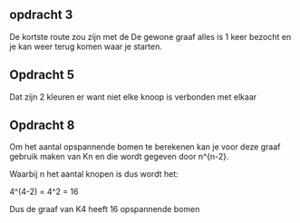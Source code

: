 
## opdracht 3
De kortste route zou zijn met de De gewone graaf alles is 1 keer bezocht en je kan weer terug komen waar je starten.

## Opdracht 5
Dat zijn 2 kleuren er want niet elke knoop is verbonden met elkaar

## Opdracht 8
Om het aantal opspannende bomen te berekenen kan je voor deze graaf gebruik maken van Kn en die wordt gegeven door n^{n-2}.

Waarbij n het aantal knopen is dus wordt het:

4^(4-2) = 4^2 = 16

Dus de graaf van K4 heeft 16 opspannende bomen
